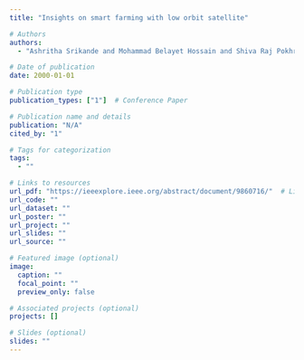 ```yaml
---
title: "Insights on smart farming with low orbit satellite"

# Authors
authors:
  - "Ashritha Srikande and Mohammad Belayet Hossain and Shiva Raj Pokhrel and Jinho Choi"

# Date of publication
date: 2000-01-01

# Publication type
publication_types: ["1"]  # Conference Paper

# Publication name and details
publication: "N/A"
cited_by: "1"

# Tags for categorization
tags:
  - ""

# Links to resources
url_pdf: "https://ieeexplore.ieee.org/abstract/document/9860716/"  # Link to the resource
url_code: ""
url_dataset: ""
url_poster: ""
url_project: ""
url_slides: ""
url_source: ""

# Featured image (optional)
image:
  caption: ""
  focal_point: ""
  preview_only: false

# Associated projects (optional)
projects: []

# Slides (optional)
slides: ""
---
```

